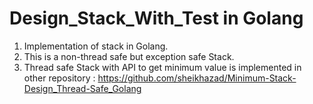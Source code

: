 # Design_Stack_With_Test in Golang
1. Implementation of stack in Golang. 
2. This is a non-thread safe but exception safe Stack. 
3. Thread safe Stack with API to get minimum value is implemented in other repository : 
   https://github.com/sheikhazad/Minimum-Stack-Design_Thread-Safe_Golang
